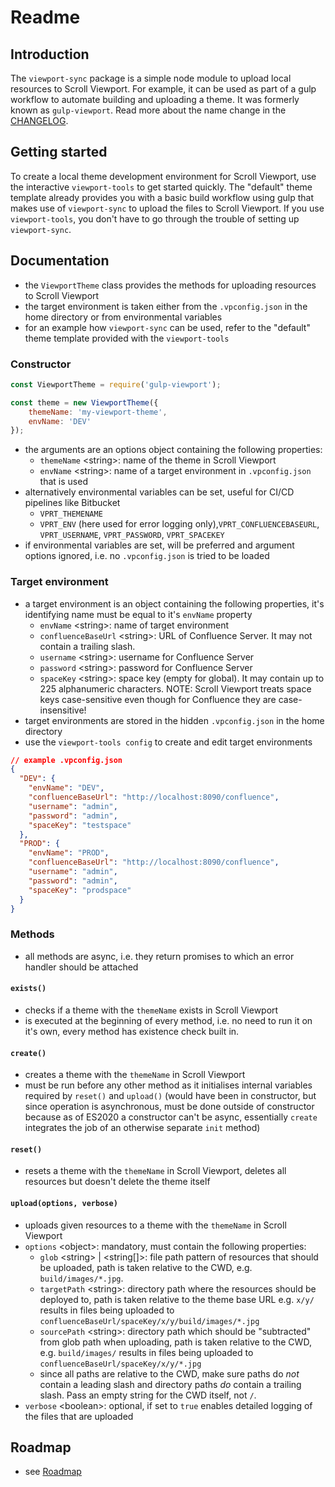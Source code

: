# Readme

## Introduction

The `viewport-sync` package is a simple node module to upload local resources to Scroll Viewport. For example, it can be used as part of a gulp workflow to automate building and uploading a theme. It was formerly known as `gulp-viewport`. Read more about the name change in the [CHANGELOG](CHANGELOG.md).


## Getting started

To create a local theme development environment for Scroll Viewport, use the interactive `viewport-tools` to get started quickly. The "default" theme template already provides you with a basic build workflow using gulp that makes use of `viewport-sync` to upload the files to Scroll Viewport. If you use `viewport-tools`, you don't have to go through the trouble of setting up `viewport-sync`.


## Documentation

- the `ViewportTheme` class provides the methods for uploading resources to Scroll Viewport
- the target environment is taken either from the `.vpconfig.json` in the home directory or from environmental variables
- for an example how `viewport-sync` can be used, refer to the "default" theme template provided with the `viewport-tools`

### Constructor

```javascript
const ViewportTheme = require('gulp-viewport');

const theme = new ViewportTheme({
    themeName: 'my-viewport-theme',
    envName: 'DEV'
});
```

- the arguments are an options object containing the following properties:
    - `themeName` &lt;string&gt;: name of the theme in Scroll Viewport
    - `envName` &lt;string&gt;: name of a target environment in `.vpconfig.json` that is used
- alternatively environmental variables can be set, useful for CI/CD pipelines like Bitbucket
    - `VPRT_THEMENAME`
    - `VPRT_ENV` (here used for error logging only),`VPRT_CONFLUENCEBASEURL`, `VPRT_USERNAME`, `VPRT_PASSWORD`, `VPRT_SPACEKEY`
- if environmental variables are set, will be preferred and argument options ignored, i.e. no `.vpconfig.json` is tried to be loaded

### Target environment

- a target environment is an object containing the following properties, it's identifying name must be equal to it's `envName` property
    - `envName` &lt;string&gt;: name of target environment
    - `confluenceBaseUrl` &lt;string&gt;: URL of Confluence Server. It may not contain a trailing slash.
    - `username` &lt;string&gt;: username for Confluence Server
    - `password` &lt;string&gt;: password for Confluence Server
    - `spaceKey` &lt;string&gt;: space key (empty for global). It may contain up to 225 alphanumeric characters. NOTE: Scroll Viewport treats space keys case-sensitive even though for Confluence they are case-insensitive!
- target environments are stored in the hidden `.vpconfig.json` in the home directory
- use the `viewport-tools config` to create and edit target environments

```json
// example .vpconfig.json
{
  "DEV": {
    "envName": "DEV",
    "confluenceBaseUrl": "http://localhost:8090/confluence",
    "username": "admin",
    "password": "admin",
    "spaceKey": "testspace"
  },
  "PROD": {
    "envName": "PROD",
    "confluenceBaseUrl": "http://localhost:8090/confluence",
    "username": "admin",
    "password": "admin",
    "spaceKey": "prodspace"
  }
}
```

### Methods

- all methods are async, i.e. they return promises to which an error handler should be attached

#### `exists()`

- checks if a theme with the `themeName` exists in Scroll Viewport
- is executed at the beginning of every method, i.e. no need to run it on it's own, every method has existence check built in.

#### `create()`

- creates a theme with the `themeName` in Scroll Viewport
- must be run before any other method as it initialises internal variables required by `reset()` and `upload()`
  (would have been in constructor, but since operation is asynchronous, must be done outside of constructor because as of ES2020 a constructor can't be async, essentially `create` integrates the job of an otherwise separate `init` method)

#### `reset()`

- resets a theme with the `themeName` in Scroll Viewport, deletes all resources but doesn't delete the theme itself

#### `upload(options, verbose)`

- uploads given resources to a theme with the `themeName` in Scroll Viewport
- `options` &lt;object&gt;: mandatory, must contain the following properties:
    - `glob` &lt;string&gt; | &lt;string[]&gt;: file path pattern of resources that should be uploaded, path is taken relative to the CWD, e.g. `build/images/*.jpg`.
    - `targetPath` &lt;string&gt;: directory path where the resources should be deployed to, path is taken relative to the theme base URL e.g. `x/y/` results in files being uploaded to `confluenceBaseUrl/spaceKey/x/y/build/images/*.jpg`
    - `sourcePath` &lt;string&gt;: directory path which should be "subtracted" from glob path when uploading, path is taken relative to the CWD, e.g. `build/images/` results in files being uploaded to `confluenceBaseUrl/spaceKey/x/y/*.jpg`
    - since all paths are relative to the CWD, make sure paths do _not_ contain a leading slash and directory paths _do_ contain a trailing slash. Pass an empty string for the CWD itself, not `/`.
- `verbose` &lt;boolean&gt;: optional, if set to `true` enables detailed logging of the files that are uploaded


## Roadmap

- see [Roadmap](Roadmap.md)